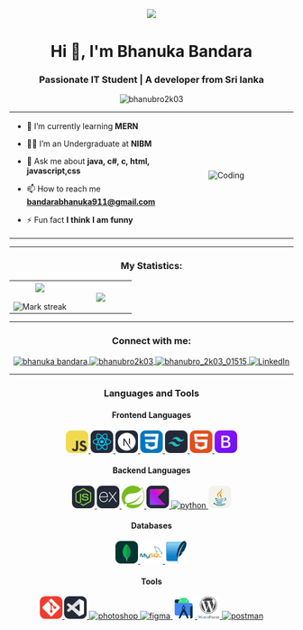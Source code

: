 <p align="center" ><img  src = "https://github.com/7oSkaaa/7oSkaaa/blob/main/Images/about_me.gif?raw=true" width = 100px></p>
<h1 align="center">Hi 👋, I'm Bhanuka Bandara</h1>
<h3 align="center"> Passionate IT Student | A developer from Sri lanka</h3>
<p align="center"> <img src="https://komarev.com/ghpvc/?username=bhanubro2k03&label=Profile%20views&color=0e75b6&style=flat" alt="bhanubro2k03" /> </p>

<table align="center">
<tr border="none">
<td width="50%" align="left">
  
- 🌱 I’m currently learning **MERN**

- 🧑‍🎓 I’m an Undergraduate at **NIBM**

- 💬 Ask me about **java, c#, c, html, javascript,css**

- 📫 How to reach me **bandarabhanuka911@gmail.com**

- ⚡ Fun fact **I think I am funny**

</td>
<td width="50%" align="center">

<img align="center" alt="Coding" width="450" src="https://repository-images.githubusercontent.com/588181932/e36ec678-7984-4cdd-8e4c-a3932772ff8e">

  
  </td>
</tr>
</table>

---

<h3 align="center">My Statistics:</h3>
<p align="center">
<table align="center">
<tr border="none">
<td width="50%" align="center">
  
  <img  align="center"  src="https://github-readme-stats.vercel.app/api?username=BhanuBro2k03&theme=dark&show_icons=true&count_private=true" />
  <br></br>
  <img  title="🔥 Get streak stats for your profile at git.io/streak-stats" alt="Mark streak" src="https://github-readme-streak-stats.herokuapp.com/?user=BhanuBro2k03&theme=dark&hide_border=false" /> 
</td>
<td width="50%" align="center">

  <img  align="center"  src="https://github-readme-stats.anuraghazra1.vercel.app/api/top-langs/?username=BhanuBro2k03&theme=dark&hide_border=false&no-bg=true&no-frame=true&langs_count=10"/>
  
  </td>
</tr>
</table>

---

<h3 align="center">Connect with me:</h3>
<p align="center">
  <a href="https://fb.com/bhanuka bandara" target="_blank">
    <img align="center" src="https://raw.githubusercontent.com/rahuldkjain/github-profile-readme-generator/master/src/images/icons/Social/facebook.svg" alt="bhanuka bandara" height="50" width="50"/>
  </a>  
  <a href="https://instagram.com/bhanubro2k03" target="_blank">
    <img align="center" src="https://www.edigitalagency.com.au/wp-content/uploads/new-Instagram-icon-png-full-colour.png" alt="bhanubro2k03" height="50" width="50"/>
  </a>
  <a href="https://discord.gg/bhanubro_2k03_01515" target="_blank">
    <img align="center" src="https://raw.githubusercontent.com/rahuldkjain/github-profile-readme-generator/master/src/images/icons/Social/discord.svg" alt="bhanubro_2k03_01515" height="65" width="65"/>
  </a>
  <a href="https://www.linkedin.com/in/bhanuka-bandara-47509a293" target="_blank">
    <img align="center" src="https://upload.wikimedia.org/wikipedia/commons/c/ca/LinkedIn_logo_initials.png" alt="LinkedIn" height="50" width="50"/>
  </a>
</p>



---

<h3 align="center">Languages and Tools</h3>

<!-- Frontend Languages -->
<h4 align="center">Frontend Languages</h4>
<p align="center">
  <a href="https://developer.mozilla.org/en-US/docs/Web/JavaScript" target="_blank" rel="noreferrer">
    <img src="https://github.com/tandpfun/skill-icons/raw/main/icons/JavaScript.svg" alt="javascript" width="40" height="40"/>
  </a>
  <a href="https://reactjs.org/" target="_blank" rel="noreferrer">
    <img src="https://github.com/tandpfun/skill-icons/raw/main/icons/React-Dark.svg" alt="react" width="40" height="40"/>
  </a>
  <a href="https://nextjs.org/" target="_blank" rel="noreferrer">
    <img src="https://github.com/tandpfun/skill-icons/raw/main/icons/NextJS-Dark.svg" alt="nextjs" width="40" height="40"/>
  </a>
  <a href="https://www.w3schools.com/css/" target="_blank" rel="noreferrer">
    <img src="https://github.com/tandpfun/skill-icons/raw/main/icons/CSS.svg" alt="css3" width="40" height="40"/>
  </a>
  <a href="https://tailwindcss.com/" target="_blank" rel="noreferrer">
    <img src="https://github.com/tandpfun/skill-icons/raw/main/icons/TailwindCSS-Dark.svg" alt="tailwindcss" width="40" height="40"/>
  </a>
  <a href="https://www.w3.org/html/" target="_blank" rel="noreferrer">
    <img src="https://github.com/tandpfun/skill-icons/raw/main/icons/HTML.svg" alt="html5" width="40" height="40"/>
  </a>
  <a href="https://getbootstrap.com" target="_blank" rel="noreferrer">
    <img src="https://github.com/tandpfun/skill-icons/blob/main/icons/Bootstrap.svg" alt="bootstrap" width="40" height="40"/>
  </a>
</p>

<!-- Backend Languages -->
<h4 align="center">Backend Languages</h4>
<p align="center">
  <a href="https://nodejs.org/" target="_blank" rel="noreferrer">
    <img src="https://github.com/tandpfun/skill-icons/raw/main/icons/NodeJS-Dark.svg" alt="nodejs" width="40" height="40"/>
  </a>
  <a href="https://expressjs.com/" target="_blank" rel="noreferrer">
    <img src="https://github.com/tandpfun/skill-icons/raw/main/icons/ExpressJS-Dark.svg" alt="expressjs" width="40" height="40"/>
  </a>
  <a href="https://spring.io/projects/spring-boot" target="_blank" rel="noreferrer">
    <img src="https://github.com/devicons/devicon/raw/master/icons/spring/spring-original.svg" alt="springboot" width="40" height="40"/>
  </a>
  <a href="https://kotlinlang.org/" target="_blank" rel="noreferrer">
    <img src="https://github.com/tandpfun/skill-icons/raw/main/icons/Kotlin-Dark.svg" alt="kotlin" width="40" height="40"/>
  </a>
  <a href="https://www.python.org" target="_blank" rel="noreferrer">
    <img src="https://github.com/Scar1109/skill-icons/raw/main/icons/Python-Light.svg" alt="python" width="40" height="40"/>
  </a>
  <a href="https://www.java.com" target="_blank" rel="noreferrer">
    <img src="https://github.com/tandpfun/skill-icons/raw/main/icons/Java-Light.svg" alt="java" width="40" height="40"/>
  </a>
</p>

<!-- Databases -->
<h4 align="center">Databases</h4>
<p align="center">
  <a href="https://www.mongodb.com/" target="_blank" rel="noreferrer">
    <img src="https://github.com/tandpfun/skill-icons/raw/main/icons/MongoDB.svg" alt="mongodb" width="40" height="40"/>
  </a>
  <a href="https://www.mysql.com/" target="_blank" rel="noreferrer">
    <img src="https://raw.githubusercontent.com/devicons/devicon/master/icons/mysql/mysql-original-wordmark.svg" alt="mysql" width="40" height="40"/>
  </a>
  <a href="https://www.sqlite.org/" target="_blank" rel="noreferrer">
    <img src="https://github.com/devicons/devicon/raw/master/icons/sqlite/sqlite-original.svg" alt="sqlite" width="40" height="40"/>
  </a>
</p>

<!-- Tools & Version Control -->
<h4 align="center">Tools</h4>
<p align="center">
  <a href="https://git-scm.com/" target="_blank" rel="noreferrer">
    <img src="https://github.com/tandpfun/skill-icons/raw/main/icons/Git.svg" alt="git" width="40" height="40"/>
  </a>
  <a href="https://code.visualstudio.com/" target="_blank" rel="noreferrer">
    <img src="https://github.com/tandpfun/skill-icons/raw/main/icons/VSCode-Dark.svg" alt="vscode" width="40" height="40"/>
  </a>
  <a href="https://www.adobe.com/products/photoshop.html" target="_blank" rel="noreferrer">
    <img src="https://upload.wikimedia.org/wikipedia/commons/a/af/Adobe_Photoshop_CC_icon.svg" alt="photoshop" width="40" height="40"/>
  </a>
  <a href="https://www.figma.com/" target="_blank" rel="noreferrer">
    <img src="https://upload.wikimedia.org/wikipedia/commons/3/33/Figma-logo.svg" alt="figma" width="40" height="40"/>
  </a>
  <a href="https://developer.android.com/studio" target="_blank" rel="noreferrer">
    <img src="https://github.com/devicons/devicon/raw/master/icons/androidstudio/androidstudio-original.svg" alt="android studio" width="40" height="40"/>
  </a>
  <a href="https://wordpress.org/" target="_blank" rel="noreferrer">
    <img src="https://github.com/devicons/devicon/raw/master/icons/wordpress/wordpress-original.svg" alt="wordpress" width="40" height="40"/>
  </a>
  <a href="https://www.postman.com/" target="_blank" rel="noreferrer">
    <img src="https://www.svgrepo.com/show/354202/postman-icon.svg" alt="postman" width="40" height="40"/>
  </a>
</p>



